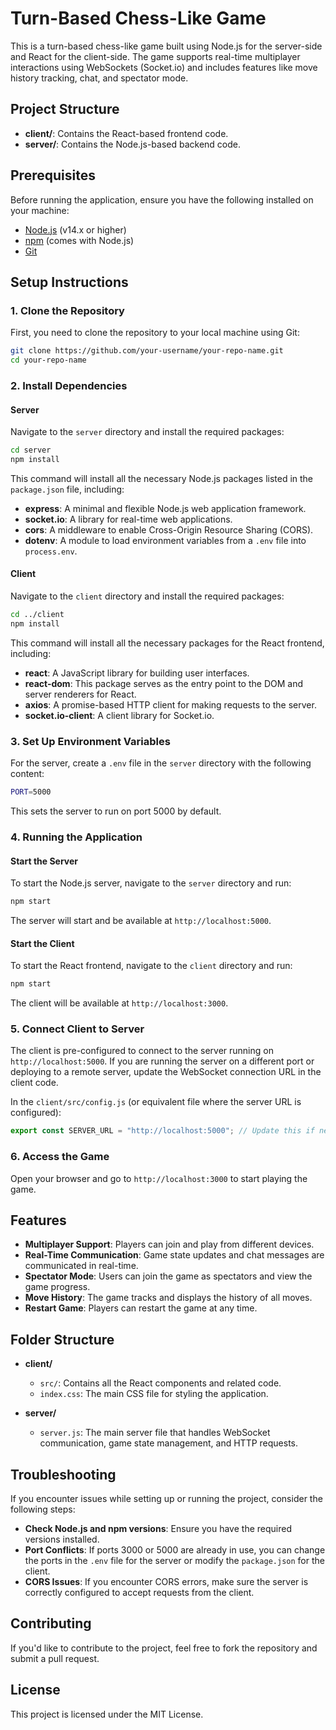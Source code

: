 
# Turn-Based Chess-Like Game

This is a turn-based chess-like game built using Node.js for the server-side and React for the client-side. The game supports real-time multiplayer interactions using WebSockets (Socket.io) and includes features like move history tracking, chat, and spectator mode.

## Project Structure

- **client/**: Contains the React-based frontend code.
- **server/**: Contains the Node.js-based backend code.

## Prerequisites

Before running the application, ensure you have the following installed on your machine:

- [Node.js](https://nodejs.org/) (v14.x or higher)
- [npm](https://www.npmjs.com/) (comes with Node.js)
- [Git](https://git-scm.com/)

## Setup Instructions

### 1. Clone the Repository

First, you need to clone the repository to your local machine using Git:

```bash
git clone https://github.com/your-username/your-repo-name.git
cd your-repo-name
```

### 2. Install Dependencies

#### Server

Navigate to the `server` directory and install the required packages:

```bash
cd server
npm install
```

This command will install all the necessary Node.js packages listed in the `package.json` file, including:

- **express**: A minimal and flexible Node.js web application framework.
- **socket.io**: A library for real-time web applications.
- **cors**: A middleware to enable Cross-Origin Resource Sharing (CORS).
- **dotenv**: A module to load environment variables from a `.env` file into `process.env`.

#### Client

Navigate to the `client` directory and install the required packages:

```bash
cd ../client
npm install
```

This command will install all the necessary packages for the React frontend, including:

- **react**: A JavaScript library for building user interfaces.
- **react-dom**: This package serves as the entry point to the DOM and server renderers for React.
- **axios**: A promise-based HTTP client for making requests to the server.
- **socket.io-client**: A client library for Socket.io.

### 3. Set Up Environment Variables

For the server, create a `.env` file in the `server` directory with the following content:

```bash
PORT=5000
```

This sets the server to run on port 5000 by default.

### 4. Running the Application

#### Start the Server

To start the Node.js server, navigate to the `server` directory and run:

```bash
npm start
```

The server will start and be available at `http://localhost:5000`.

#### Start the Client

To start the React frontend, navigate to the `client` directory and run:

```bash
npm start
```

The client will be available at `http://localhost:3000`.

### 5. Connect Client to Server

The client is pre-configured to connect to the server running on `http://localhost:5000`. If you are running the server on a different port or deploying to a remote server, update the WebSocket connection URL in the client code.

In the `client/src/config.js` (or equivalent file where the server URL is configured):

```javascript
export const SERVER_URL = "http://localhost:5000"; // Update this if necessary
```

### 6. Access the Game

Open your browser and go to `http://localhost:3000` to start playing the game.

## Features

- **Multiplayer Support**: Players can join and play from different devices.
- **Real-Time Communication**: Game state updates and chat messages are communicated in real-time.
- **Spectator Mode**: Users can join the game as spectators and view the game progress.
- **Move History**: The game tracks and displays the history of all moves.
- **Restart Game**: Players can restart the game at any time.

## Folder Structure

- **client/**
  - `src/`: Contains all the React components and related code.
  - `index.css`: The main CSS file for styling the application.

- **server/**
  - `server.js`: The main server file that handles WebSocket communication, game state management, and HTTP requests.

## Troubleshooting

If you encounter issues while setting up or running the project, consider the following steps:

- **Check Node.js and npm versions**: Ensure you have the required versions installed.
- **Port Conflicts**: If ports 3000 or 5000 are already in use, you can change the ports in the `.env` file for the server or modify the `package.json` for the client.
- **CORS Issues**: If you encounter CORS errors, make sure the server is correctly configured to accept requests from the client.

## Contributing

If you'd like to contribute to the project, feel free to fork the repository and submit a pull request.

## License

This project is licensed under the MIT License.
